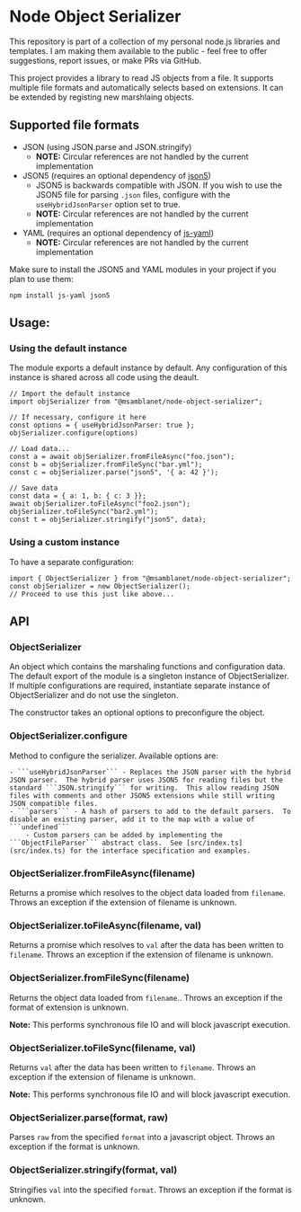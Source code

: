 # Node Object Serializer

This repository is part of a collection of my personal node.js libraries and templates.  I am making them available to the public - feel free to offer suggestions, report issues, or make PRs via GitHub.

This project provides a library to read JS objects from a file.  It supports multiple file formats and automatically selects based on extensions.  It can be extended by registing new marshlaing objects.

## Supported file formats

- JSON (using JSON.parse and JSON.stringify)
    - **NOTE:** Circular references are not handled by the current implementation
- JSON5 (requires an optional dependency of [json5](https://github.com/json5/json5))
    - JSON5 is backwards compatible with JSON.  If you wish to use the JSON5 file for parsing ```.json``` files, configure with the ```useHybridJsonParser``` option set to true.
    - **NOTE:** Circular references are not handled by the current implementation
- YAML (requires an optional dependency of [js-yaml](https://github.com/nodeca/js-yaml))
    - **NOTE:** Circular references are not handled by the current implementation

Make sure to install the JSON5 and YAML modules in your project if you plan to use them:

```
npm install js-yaml json5
```

## Usage:

### Using the default instance

The module exports a default instance by default.  Any configuration of this instance is shared across all code using the deault.

```
// Import the default instance
import objSerializer from "@msamblanet/node-object-serializer";

// If necessary, configure it here
const options = { useHybridJsonParser: true };
objSerializer.configure(options)

// Load data...
const a = await objSerializer.fromFileAsync("foo.json");
const b = objSerializer.fromFileSync("bar.yml");
const c = objSerializer.parse("json5", '{ a: 42 }');

// Save data
const data = { a: 1, b: { c: 3 }};
await objSerializer.toFileAsync("foo2.json");
objSerializer.toFileSync("bar2.yml");
const t = objSerializer.stringify("json5", data);
```

### Using a custom instance

To have a separate configuration:

```
import { ObjectSerializer } from "@msamblanet/node-object-serializer";
const objSerializer = new ObjectSerializer();
// Proceed to use this just like above...
```

## API

### ObjectSerializer

An object which contains the marshaling functions and configuration data.  The default export of the module is a singleton instance of ObjectSerializer.  If multiple configurations are required, instantiate separate instance of ObjectSerializer and do not use the singleton.

The constructor takes an optional options to preconfigure the object.

### ObjectSerializer.configure

Method to configure the serializer.  Available options are:

    - ```useHybridJsonParser``` - Replaces the JSON parser with the hybrid JSON parser.  The hybrid parser uses JSON5 for reading files but the standard ```JSON.stringify``` for writing.  This allow reading JSON files with comments and other JSON5 extensions while still writing JSON compatible files.
    - ```parsers``` - A hash of parsers to add to the default parsers.  To disable an existing parser, add it to the map with a value of ```undefined```
        - Custom parsers can be added by implementing the ```ObjectFileParser``` abstract class.  See [src/index.ts](src/index.ts) for the interface specification and examples.

### ObjectSerializer.fromFileAsync(filename)

Returns a promise which resolves to the object data loaded from ```filename```.  Throws an exception if the extension of filename is unknown.

### ObjectSerializer.toFileAsync(filename, val)

Returns a promise which resolves to ```val``` after the data has been written to ```filename```.  Throws an exception if the extension of filename is unknown.

### ObjectSerializer.fromFileSync(filename)

Returns the object data loaded from ```filename```..  Throws an exception if the format of extension is unknown.

**Note:** This performs synchronous file IO and will block javascript execution.

### ObjectSerializer.toFileSync(filename, val)

Returns ```val``` after the data has been written to ```filename```.  Throws an exception if the extension of filename is unknown.

**Note:** This performs synchronous file IO and will block javascript execution.

### ObjectSerializer.parse(format, raw)

Parses ```raw``` from the specified ```format``` into a javascript object.  Throws an exception if the format is unknown.

### ObjectSerializer.stringify(format, val)

Stringifies ```val``` into the specified ```format```.  Throws an exception if the format is unknown.
